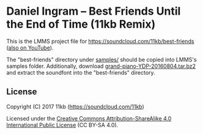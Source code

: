 Daniel Ingram – Best Friends Until the End of Time (11kb Remix)
===============================================================

This is the LMMS project file for <https://soundcloud.com/11kb/best-friends>
([also on YouTube](https://www.youtube.com/watch?v=Wv-dl0V7M_0)).

The "best-friends" directory under [samples/](samples/) should be copied into
LMMS's samples folder. Additionally, download
[grand-piano-YDP-20160804.tar.bz2][0] and extract the soundfont into the
"best-friends" directory.

[0]: http://freepats.zenvoid.org/Piano/YDP-GrandPiano/grand-piano-YDP-20160804.tar.bz2

License
-------

Copyright (C) 2017 11kb (https://soundcloud.com/11kb)

Licensed under the [Creative Commons Attribution-ShareAlike 4.0 International
Public License](https://creativecommons.org/licenses/by-sa/4.0/) (CC BY-SA
4.0).
